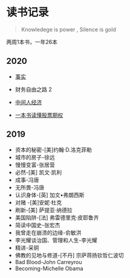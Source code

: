# 读书记录

> Knowledege is power , Silence is gold



两周1本书，一年26本



## 2020

* [事实](/book/Booknote?id=_126-事实-负面思维的本能让我们对坏事更加关注)
* 财务自由之路 2

* [中间人经济](/book/Booknote?id=_326-中间人经济-中间交易创造的价值)

* [一本书读懂股票期权](/book/Booknote?id=_426-一本书读懂股票期权)

## 2019

- 资本的秘密-[美]约翰·D.洛克菲勒
- 城市的房子-徐远
- 慢慢变富-张居营
- 必然-[美] 凯文·凯利
- 成事-冯唐
- 无所畏-冯唐
- 认识身体-[英] 加文•弗朗西斯
- 对赌 -[美]安妮·杜克
- 刷新-[美] 萨提亚·纳德拉
- 美国陷阱-[法] 弗雷德里克·皮耶鲁齐
- 简读中国史-张宏杰
- 我曾走在崩溃的边缘-俞敏洪
- 李光耀谈治国、管理和人生-李光耀
- 精进-采铜
- 佛教的见地与修道-[不丹] 宗萨蒋扬钦哲仁波切
- Bad Blood-John Carreyrou
- Becoming-Michelle Obama